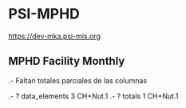 # PSI-MPHD
https://dev-mka.psi-mis.org
## MPHD Facility Monthly

.- Faltan totales parciales de las columnas

.- ? data_elements 3 CH+Nut.1
.- ? totals 1 CH+Nut.1